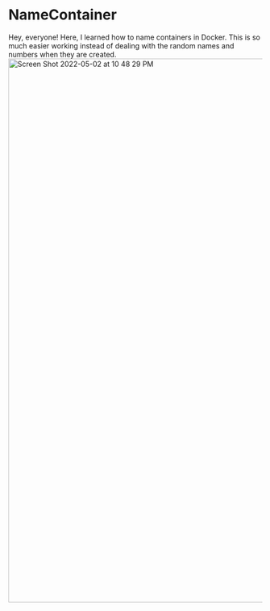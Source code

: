 # NameContainer
Hey, everyone! Here, I learned how to name containers in Docker. This is so much easier working instead of dealing with the random names and numbers when they are created. 
<img width="1078" alt="Screen Shot 2022-05-02 at 10 48 29 PM" src="https://user-images.githubusercontent.com/28788919/166398544-09812837-6604-4571-abe7-6641d2c5d326.png">
